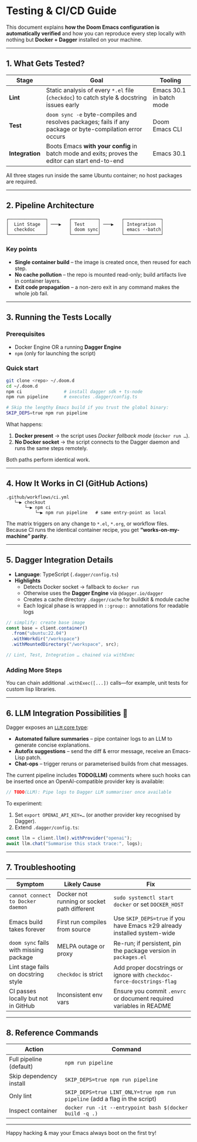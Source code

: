 # Testing & CI/CD Guide

This document explains **how the Doom Emacs configuration is automatically verified** and how you can reproduce every step locally with nothing but **Docker + Dagger** installed on your machine.

---

## 1.  What Gets Tested?

| Stage | Goal | Tooling |
|-------|------|---------|
| **Lint** | Static analysis of every `*.el` file (`checkdoc`) to catch style & docstring issues early | Emacs 30.1 in batch mode |
| **Test** | `doom sync -e` byte-compiles and resolves packages; fails if any package or byte-compilation error occurs | Doom Emacs CLI |
| **Integration** | Boots Emacs **with your config** in batch mode and exits; proves the editor can start end-to-end | Emacs 30.1 |

All three stages run inside the same Ubuntu container; no host packages are required.

---

## 2.  Pipeline Architecture

```
┌──────────────┐        ┌──────────┐        ┌──────────────┐
│  Lint Stage  │ ───▶   │ Test     │ ───▶   │ Integration  │
│  checkdoc    │        │ doom sync│        │ emacs --batch│
└──────────────┘        └──────────┘        └──────────────┘
```

### Key points

* **Single container build** – the image is created once, then reused for each step.
* **No cache pollution** – the repo is mounted read-only; build artifacts live in container layers.
* **Exit code propagation** – a non-zero exit in any command makes the whole job fail.

---

## 3.  Running the Tests Locally

### Prerequisites

* Docker Engine OR a running **Dagger Engine**
* `npm` (only for launching the script)

### Quick start

```bash
git clone <repo> ~/.doom.d
cd ~/.doom.d
npm ci                # install dagger sdk + ts-node
npm run pipeline      # executes .dagger/config.ts

# Skip the lengthy Emacs build if you trust the global binary:
SKIP_DEPS=true npm run pipeline
```

What happens:

1. **Docker present** → the script uses *Docker fallback mode* (`docker run …`).
2. **No Docker socket** → the script connects to the Dagger daemon and runs the same steps remotely.

Both paths perform identical work.

---

## 4.  How It Works in CI (GitHub Actions)

```
.github/workflows/ci.yml
   └─▶ checkout
       └─▶ npm ci
           └─▶ npm run pipeline   # same entry-point as local
```

The matrix triggers on any change to `*.el`, `*.org`, or workflow files.  
Because CI runs the identical container recipe, you get **“works-on-my-machine” parity**.

---

## 5.  Dagger Integration Details

* **Language**: TypeScript (`.dagger/config.ts`)
* **Highlights**
  * Detects Docker socket → fallback to `docker run`
  * Otherwise uses the **Dagger Engine** via `@dagger.io/dagger`
  * Creates a cache directory `.dagger/cache` for buildkit & module cache
  * Each logical phase is wrapped in `::group::` annotations for readable logs

```ts
// simplify: create base image
const base = client.container()
  .from("ubuntu:22.04")
  .withWorkdir("/workspace")
  .withMountedDirectory("/workspace", src);

// Lint, Test, Integration … chained via withExec
```

### Adding More Steps

You can chain additional `.withExec([...])` calls—for example, unit tests for custom lisp libraries.

---

## 6.  LLM Integration Possibilities 🧠

Dagger exposes an [`LLM` core type](https://docs.dagger.io/api/llm):

* **Automated failure summaries** – pipe container logs to an LLM to generate concise explanations.
* **Autofix suggestions** – send the diff & error message, receive an Emacs-Lisp patch.
* **Chat-ops** – trigger reruns or parameterised builds from chat messages.

The current pipeline includes **TODO(LLM)** comments where such hooks can be inserted once an OpenAI-compatible provider key is available:

```ts
// TODO(LLM): Pipe logs to Dagger LLM summariser once available
```

To experiment:

1. Set `export OPENAI_API_KEY=…` (or another provider key recognised by Dagger).
2. Extend `.dagger/config.ts`:

```ts
const llm = client.llm().withProvider("openai");
await llm.chat("Summarise this stack trace:", logs);
```

---

## 7.  Troubleshooting

| Symptom | Likely Cause | Fix |
|---------|--------------|-----|
| `cannot connect to Docker daemon` | Docker not running or socket path different | `sudo systemctl start docker` or set `DOCKER_HOST` |
| Emacs build takes forever | First run compiles from source | Use `SKIP_DEPS=true` if you have Emacs ≥29 already installed system-wide |
| `doom sync` fails with missing package | MELPA outage or proxy | Re-run; if persistent, pin the package version in `packages.el` |
| Lint stage fails on docstring style | `checkdoc` is strict | Add proper docstrings or ignore with `checkdoc-force-docstrings-flag` |
| CI passes locally but not in GitHub | Inconsistent env vars | Ensure you commit `.envrc` or document required variables in README |

---

## 8.  Reference Commands

| Action | Command |
|--------|---------|
| Full pipeline (default) | `npm run pipeline` |
| Skip dependency install | `SKIP_DEPS=true npm run pipeline` |
| Only lint | `SKIP_DEPS=true LINT_ONLY=true npm run pipeline` (add a flag in the script) |
| Inspect container | `docker run -it --entrypoint bash $(docker build -q .)` |

---

Happy hacking & may your Emacs always boot on the first try!  
